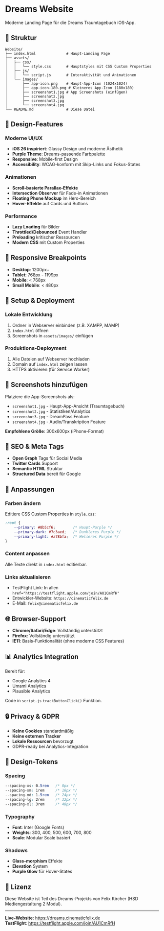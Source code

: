 # Dreams Website

Moderne Landing Page für die Dreams Traumtagebuch iOS-App.

## 📁 Struktur

```
Website/
├── index.html              # Haupt-Landing Page
├── assets/
│   ├── css/
│   │   └── style.css       # Hauptstyles mit CSS Custom Properties
│   ├── js/
│   │   └── script.js       # Interaktivität und Animationen
│   └── images/
│       ├── app-icon.png    # Haupt-App-Icon (1024x1024)
│       ├── app-icon-180.png # Kleineres App-Icon (180x180)
│       ├── screenshot1.jpg # App Screenshots (einfügen)
│       ├── screenshot2.jpg
│       ├── screenshot3.jpg
│       └── screenshot4.jpg
└── README.md               # Diese Datei
```

## 🎨 Design-Features

### Moderne UI/UX
- **iOS 26 inspiriert**: Glassy Design und moderne Ästhetik
- **Purple Theme**: Dreams-passende Farbpalette
- **Responsive**: Mobile-first Design
- **Accessibility**: WCAG-konform mit Skip-Links und Fokus-States

### Animationen
- **Scroll-basierte Parallax-Effekte**
- **Intersection Observer** für Fade-in Animationen
- **Floating Phone Mockup** im Hero-Bereich
- **Hover-Effekte** auf Cards und Buttons

### Performance
- **Lazy Loading** für Bilder
- **Throttled/Debounced** Event Handler
- **Preloading** kritischer Ressourcen
- **Modern CSS** mit Custom Properties

## 📱 Responsive Breakpoints

- **Desktop**: 1200px+
- **Tablet**: 768px - 1199px
- **Mobile**: < 768px
- **Small Mobile**: < 480px

## 🚀 Setup & Deployment

### Lokale Entwicklung
1. Ordner in Webserver einbinden (z.B. XAMPP, MAMP)
2. `index.html` öffnen
3. Screenshots in `assets/images/` einfügen

### Produktions-Deployment
1. Alle Dateien auf Webserver hochladen
2. Domain auf `index.html` zeigen lassen
3. HTTPS aktivieren (für Service Worker)

## 📸 Screenshots hinzufügen

Platziere die App-Screenshots als:
- `screenshot1.jpg` - Haupt-App-Ansicht (Traumtagebuch)
- `screenshot2.jpg` - Statistiken/Analytics
- `screenshot3.jpg` - DreamPass Feature
- `screenshot4.jpg` - Audio/Transkription Feature

**Empfohlene Größe**: 300x600px (iPhone-Format)

## 🎯 SEO & Meta Tags

- **Open Graph** Tags für Social Media
- **Twitter Cards** Support
- **Semantic HTML** Struktur
- **Structured Data** bereit für Google

## 🔧 Anpassungen

### Farben ändern
Editiere CSS Custom Properties in `style.css`:
```css
:root {
    --primary: #8b5cf6;        /* Haupt-Purple */
    --primary-dark: #7c3aed;   /* Dunkleres Purple */
    --primary-light: #a78bfa;  /* Helleres Purple */
}
```

### Content anpassen
Alle Texte direkt in `index.html` editierbar.

### Links aktualisieren
- TestFlight Link: In allen `href="https://testflight.apple.com/join/AU1CmRfH"`
- Entwickler-Website: `https://cinematicfelix.de`
- E-Mail: `felix@cinematicfelix.de`

## 🌐 Browser-Support

- **Chrome/Safari/Edge**: Vollständig unterstützt
- **Firefox**: Vollständig unterstützt
- **IE11**: Basis-Funktionalität (ohne moderne CSS Features)

## 📊 Analytics Integration

Bereit für:
- Google Analytics 4
- Umami Analytics
- Plausible Analytics

Code in `script.js` `trackButtonClick()` Funktion.

## 🔒 Privacy & GDPR

- **Keine Cookies** standardmäßig
- **Keine externen Tracker**
- **Lokale Ressourcen** bevorzugt
- GDPR-ready bei Analytics-Integration

## 🎨 Design-Tokens

### Spacing
```css
--spacing-xs: 0.5rem   /* 8px */
--spacing-sm: 1rem     /* 16px */
--spacing-md: 1.5rem   /* 24px */
--spacing-lg: 2rem     /* 32px */
--spacing-xl: 3rem     /* 48px */
```

### Typography
- **Font**: Inter (Google Fonts)
- **Weights**: 300, 400, 500, 600, 700, 800
- **Scale**: Modular Scale basiert

### Shadows
- **Glass-morphism** Effekte
- **Elevation** System
- **Purple Glow** für Hover-States

## 📄 Lizenz

Diese Website ist Teil des Dreams-Projekts von Felix Kircher (HSD Mediengestaltung 2 Modul).

---

**Live-Website**: https://dreams.cinematicfelix.de  
**TestFlight**: https://testflight.apple.com/join/AU1CmRfH